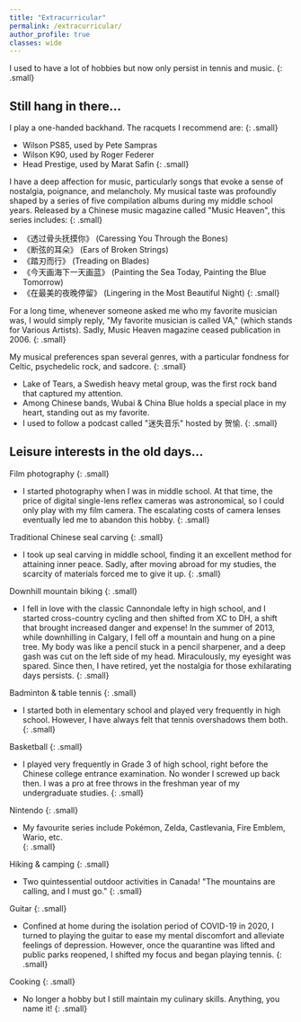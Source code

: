 ```yaml
---
title: "Extracurricular"
permalink: /extracurricular/
author_profile: true
classes: wide
---
```


I used to have a lot of hobbies but now only persist in tennis and music. 
{: .small}

## Still hang in there...

I play a one-handed backhand. The racquets I recommend are:
{: .small}

- Wilson PS85, used by Pete Sampras
- Wilson K90, used by Roger Federer
- Head Prestige, used by Marat Safin
{: .small}

I have a deep affection for music, particularly songs that evoke a sense of nostalgia, poignance, and melancholy. My musical taste was profoundly shaped by a series of five compilation albums during my middle school years. Released by a Chinese music magazine called "Music Heaven", this series includes:
{: .small}

- 《透过骨头抚摸你》 (Caressing You Through the Bones)
- 《断弦的耳朵》 (Ears of Broken Strings)
- 《踏刃而行》 (Treading on Blades)
- 《今天画海下一天画蓝》 (Painting the Sea Today, Painting the Blue Tomorrow)
- 《在最美的夜晚停留》 (Lingering in the Most Beautiful Night)
{: .small}

For a long time, whenever someone asked me who my favorite musician was, I would simply reply, "My favorite musician is called VA," (which stands for Various Artists). Sadly, Music Heaven magazine ceased publication in 2006.
{: .small}

My musical preferences span several genres, with a particular fondness for Celtic, psychedelic rock, and sadcore.
{: .small}

- Lake of Tears, a Swedish heavy metal group, was the first rock band that captured my attention.
- Among Chinese bands, Wubai & China Blue holds a special place in my heart, standing out as my favorite.
- I used to follow a podcast called "迷失音乐" hosted by 贺愉.
{: .small}

## Leisure interests in the old days...
Film photography
{: .small}  

- I started photography when I was in middle school. At that time, the price of digital single-lens reflex cameras was astronomical, so I could only play with my film camera. The escalating costs of camera lenses eventually led me to abandon this hobby.
{: .small}

Traditional Chinese seal carving
{: .small}

- I took up seal carving in middle school, finding it an excellent method for attaining inner peace. Sadly, after moving abroad for my studies, the scarcity of materials forced me to give it up.
{: .small}
  
Downhill mountain biking
{: .small}

- I fell in love with the classic Cannondale lefty in high school, and I started cross-country cycling and then shifted from XC to DH, a shift that brought increased danger and expense! In the summer of 2013, while downhilling in Calgary, I fell off a mountain and hung on a pine tree. My body was like a pencil stuck in a pencil sharpener, and a deep gash was cut on the left side of my head. Miraculously, my eyesight was spared. Since then, I have retired,  yet the nostalgia for those exhilarating days persists.
{: .small}

Badminton & table tennis
{: .small}

- I started both in elementary school and played very frequently in high school. However, I have always felt that tennis overshadows them both.
{: .small}

Basketball
{: .small}

- I played very frequently in Grade 3 of high school, right before the Chinese college entrance examination. No wonder I screwed up back then. I was a pro at free throws in the freshman year of my undergraduate studies. 
{: .small}

Nintendo
{: .small}

- My favourite series include Pokémon, Zelda, Castlevania, Fire Emblem, Wario, etc.   
{: .small}

Hiking & camping 
{: .small}

- Two quintessential outdoor activities in Canada! "The mountains are calling, and I must go." 
{: .small}

Guitar
{: .small}

- Confined at home during the isolation period of COVID-19 in 2020, I turned to playing the guitar to ease my mental discomfort and alleviate feelings of depression. However, once the quarantine was lifted and public parks reopened, I shifted my focus and began playing tennis.
{: .small}

Cooking
{: .small}

- No longer a hobby but I still maintain my culinary skills. Anything, you name it!
{: .small}

